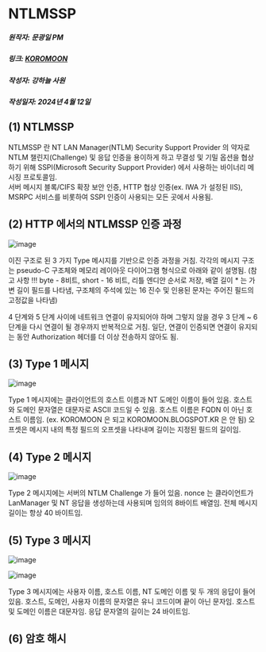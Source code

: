 # NTLMSSP
##### 원작자: 문광일 PM
##### 링크: [KOROMOON][koromoonlink]
[koromoonlink]: https://koromoon.blogspot.com/2018/05/ntlmssp.html "Go koromoon"
##### 작성자: 강하늘 사원
##### 작성일자: 2024년 4월 12일 


## (1) NTLMSSP

NTLMSSP 란 NT LAN Manager(NTLM) Security Support Provider 의 약자로 NTLM 챌린지(Challenge) 및 응답 인증을 용이하게 하고 무결성 및 기밀 옵션을 협상하기 위해 SSPI(Microsoft Security Support Provider) 에서 사용하는 바이너리 메시징 프로토콜임. </br>
서버 메시지 블록/CIFS 확장 보안 인증, HTTP 협상 인증(ex. IWA 가 설정된 IIS), MSRPC 서비스를 비롯하여 SSPI 인증이 사용되는 모든 곳에서 사용됨.

## (2) HTTP 에서의 NTLMSSP 인증 과정

![image](https://github.com/ICTIS-Cert-System-Project/ICTIS-Cert-System/assets/164521627/cab01000-c935-4b78-a992-19da8af124ae)

이진 구조로 된 3 가지 Type 메시지를 기반으로 인증 과정을 거침.
각각의 메시지 구조는 pseudo-C 구조체와 메모리 레이아웃 다이어그램 형식으로 아래와 같이 설명됨. (참고 사항 !!! byte - 8비트, short - 16 비트, 리틀 엔디안 순서로 저장, 배열 길이 * 는 가변 길이 필드를 나타냄, 구조체의 주석에 있는 16 진수 및 인용된 문자는 주어진 필드의 고정값을 나타냄)

4 단계와 5 단계 사이에 네트워크 연결이 유지되어야 하며 그렇지 않을 경우 3 단계 ~ 6 단계을 다시 연결이 될 경우까지 반복적으로 거침.
일단, 연결이 인증되면 연결이 유지되는 동안 Authorization 헤더를 더 이상 전송하지 않아도 됨.

## (3) Type 1 메시지

![image](https://github.com/ICTIS-Cert-System-Project/ICTIS-Cert-System/assets/164521627/a4d661c8-fadb-4a80-9d48-69c91b86e633)

Type 1 메시지에는 클라이언트의 호스트 이름과 NT 도메인 이름이 들어 있음.
호스트와 도메인 문자열은 대문자로 ASCII 코드일 수 있음.
호스트 이름은 FQDN 이 아닌 호스트 이름임. (ex. KOROMOON 은 되고 KOROMOON.BLOGSPOT.KR 은 안 됨)
오프셋은 메시지 내의 특정 필드의 오프셋을 나타내며 길이는 지정된 필드의 길이임.

## (4) Type 2 메시지

![image](https://github.com/ICTIS-Cert-System-Project/ICTIS-Cert-System/assets/164521627/1c09f54b-30ef-4351-88e1-8631e1492349)

Type 2 메시지에는 서버의 NTLM Challenge 가 들어 있음.
nonce 는 클라이언트가 LanManager 및 NT 응답을 생성하는데 사용되며 임의의 8바이트 배열임.
전체 메시지 길이는 항상 40 바이트임.

## (5) Type 3 메시지

![image](https://github.com/ICTIS-Cert-System-Project/ICTIS-Cert-System/assets/164521627/ebf8d8f9-8f55-4949-ad2c-68afeb053b05)

![image](https://github.com/ICTIS-Cert-System-Project/ICTIS-Cert-System/assets/164521627/dec738c1-75d8-42d4-86fa-79a587ae9e4c)

Type 3 메시지에는 사용자 이름, 호스트 이름, NT 도메인 이름 및 두 개의 응답이 들어 있음.
호스트, 도메인, 사용자 이름의 문자열은 유니 코드이며 끝이 아닌 문자임.
호스트 및 도메인 이름은 대문자임.
응답 문자열의 길이는 24 바이트임.

## (6) 암호 해시
